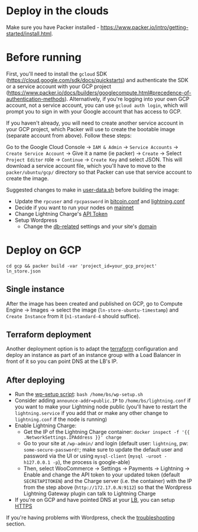 # Deploy in the clouds
Make sure you have Packer installed - https://www.packer.io/intro/getting-started/install.html.

# Before running
First, you'll need to install the `gcloud` SDK (https://cloud.google.com/sdk/docs/quickstarts) and authenticate the SDK or a service account with your GCP project (https://www.packer.io/docs/builders/googlecompute.html#precedence-of-authentication-methods). Alternatively, if you're logging into your own GCP account, not a service account, you can use `gcloud auth login`, which will prompt you to sign in with your Google account that has access to GCP.

If you haven't already, you will need to create another service account in your GCP project, which Packer will use to create the bootable image (separate account from above). Follow these steps:

Go to the Google Cloud Console -> `IAM & Admin` -> `Service Accounts` -> `Create Service Account` -> Give it a name (ie packer) -> `Create` -> Select `Project Editor` role -> `Continue` -> `Create Key` and select JSON. This will download a service account file, which you'll have to move to the `packer/ubuntu/gcp/` directory so that Packer can use that service account to create the image.

Suggested changes to make in [user-data.sh](../../src/startup/user-data.sh) before building the image:
* Update the `rpcuser` and `rpcpassword` in [bitcoin.conf](../../src/startup/user-data.sh#L12) and [lightning.conf](../../src/startup/user-data.sh#L23)
* Decide if you want to run your nodes on [mainnet](../../README.md#switching-to-mainnet)
* Change Lightning Charge's [API Token](../../src/startup/user-data.sh#L112)
* Setup Wordpress
  * Change the [db-related](../../src/startup/user-data.sh#L355) settings and your site's [domain](../../src/startup/user-data.sh#L358)

# Deploy on GCP
```
cd gcp && packer build -var 'project_id=your_gcp_project' ln_store.json
```

## Single instance 
After the image has been created and published on GCP, go to Compute Engine -> Images -> select the image (`ln-store-ubuntu-timestamp`) and `Create Instance` from it (`n1-standard-4` should suffice).

## Terraform deployment
Another deployment option is to adapt the [terraform](../../terraform/) configuration and deploy an instance as part of an instance group with a Load Balancer in front of it so you can point DNS at the LB's IP.

## After deploying
* Run the [wp-setup script](../../src/startup/user-data.sh#L347): `bash /home/bs/wp-setup.sh`
* Consider adding `announce-addr=public.IP` to `/home/bs/lightning.conf` if you want to make your Lightning node public (you'll have to restart the `lightning.service` if you add that or make any other change to `lightning.conf` if the node is running)
* Enable Lightning Charge:
  * Get the IP of the Lightning Charge container: `docker inspect -f '{{ .NetworkSettings.IPAddress }}' charge`
  * Go to your site at `/wp-admin/` and login (default user: `lightning`, pw: `some-secure-password!`; make sure to update the default user and password via the UI or using `mysql-client` (`mysql -uroot -h127.0.0.1 -p`), the process is google-able)
  * Then, select WooCommerce -> Settings -> Payments -> Lightning -> Enable and change the API token to your updated token (default `SECRETAPITOKEN`) and the Charge server (i.e. the container) with the IP from the step above (`http://172.17.0.N:9112`) so that the Wordpress Lightning Gateway plugin can talk to Lightning Charge
* If you're on GCP and have pointed DNS at your [LB](#terraform-deployment), you can setup [HTTPS](../../README.md#setting-up-https-with-certbot)

If you're having problems with Wordpress, check the [troubleshooting](../../README.md#troubleshooting) section.